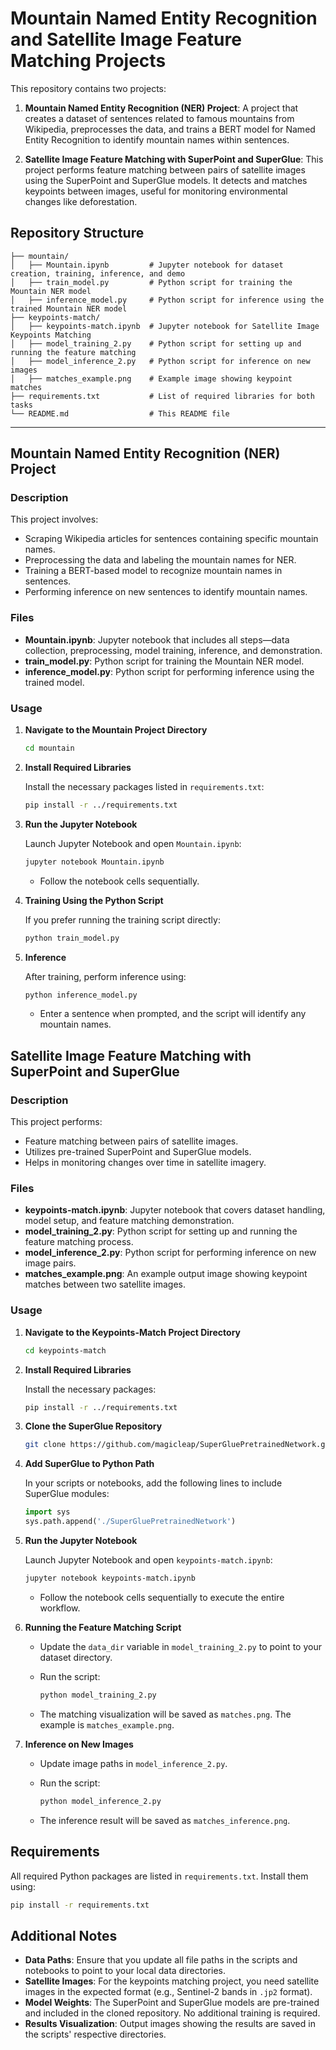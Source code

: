 # Mountain Named Entity Recognition and Satellite Image Feature Matching Projects

This repository contains two projects:

1. **Mountain Named Entity Recognition (NER) Project**: A project that creates a dataset of sentences related to famous mountains from Wikipedia, preprocesses the data, and trains a BERT model for Named Entity Recognition to identify mountain names within sentences.

2. **Satellite Image Feature Matching with SuperPoint and SuperGlue**: This project performs feature matching between pairs of satellite images using the SuperPoint and SuperGlue models. It detects and matches keypoints between images, useful for monitoring environmental changes like deforestation.


## Repository Structure

```
├── mountain/
│   ├── Mountain.ipynb         # Jupyter notebook for dataset creation, training, inference, and demo
│   ├── train_model.py         # Python script for training the Mountain NER model
│   ├── inference_model.py     # Python script for inference using the trained Mountain NER model
├── keypoints-match/
│   ├── keypoints-match.ipynb  # Jupyter notebook for Satellite Image Keypoints Matching
│   ├── model_training_2.py    # Python script for setting up and running the feature matching
│   ├── model_inference_2.py   # Python script for inference on new images
│   ├── matches_example.png    # Example image showing keypoint matches
├── requirements.txt           # List of required libraries for both tasks
└── README.md                  # This README file
```

---

## Mountain Named Entity Recognition (NER) Project

### Description

This project involves:

- Scraping Wikipedia articles for sentences containing specific mountain names.
- Preprocessing the data and labeling the mountain names for NER.
- Training a BERT-based model to recognize mountain names in sentences.
- Performing inference on new sentences to identify mountain names.

### Files

- **Mountain.ipynb**: Jupyter notebook that includes all steps—data collection, preprocessing, model training, inference, and demonstration.
- **train_model.py**: Python script for training the Mountain NER model.
- **inference_model.py**: Python script for performing inference using the trained model.

### Usage

1. **Navigate to the Mountain Project Directory**

   ```bash
   cd mountain
   ```

2. **Install Required Libraries**

   Install the necessary packages listed in `requirements.txt`:

   ```bash
   pip install -r ../requirements.txt
   ```

3. **Run the Jupyter Notebook**

   Launch Jupyter Notebook and open `Mountain.ipynb`:

   ```bash
   jupyter notebook Mountain.ipynb
   ```

   - Follow the notebook cells sequentially.

4. **Training Using the Python Script**

   If you prefer running the training script directly:

   ```bash
   python train_model.py
   ```

5. **Inference**

   After training, perform inference using:

   ```bash
   python inference_model.py
   ```

   - Enter a sentence when prompted, and the script will identify any mountain names.


## Satellite Image Feature Matching with SuperPoint and SuperGlue

### Description

This project performs:

- Feature matching between pairs of satellite images.
- Utilizes pre-trained SuperPoint and SuperGlue models.
- Helps in monitoring changes over time in satellite imagery.

### Files

- **keypoints-match.ipynb**: Jupyter notebook that covers dataset handling, model setup, and feature matching demonstration.
- **model_training_2.py**: Python script for setting up and running the feature matching process.
- **model_inference_2.py**: Python script for performing inference on new image pairs.
- **matches_example.png**: An example output image showing keypoint matches between two satellite images.

### Usage

1. **Navigate to the Keypoints-Match Project Directory**

   ```bash
   cd keypoints-match
   ```

2. **Install Required Libraries**

   Install the necessary packages:

   ```bash
   pip install -r ../requirements.txt
   ```

3. **Clone the SuperGlue Repository**

   ```bash
   git clone https://github.com/magicleap/SuperGluePretrainedNetwork.git
   ```

4. **Add SuperGlue to Python Path**

   In your scripts or notebooks, add the following lines to include SuperGlue modules:

   ```python
   import sys
   sys.path.append('./SuperGluePretrainedNetwork')
   ```

5. **Run the Jupyter Notebook**

   Launch Jupyter Notebook and open `keypoints-match.ipynb`:

   ```bash
   jupyter notebook keypoints-match.ipynb
   ```

   - Follow the notebook cells sequentially to execute the entire workflow.

6. **Running the Feature Matching Script**

   - Update the `data_dir` variable in `model_training_2.py` to point to your dataset directory.
   - Run the script:

     ```bash
     python model_training_2.py
     ```

   - The matching visualization will be saved as `matches.png`. The example is `matches_example.png`.

7. **Inference on New Images**

   - Update image paths in `model_inference_2.py`.
   - Run the script:

     ```bash
     python model_inference_2.py
     ```

   - The inference result will be saved as `matches_inference.png`.


## Requirements

All required Python packages are listed in `requirements.txt`. Install them using:

```bash
pip install -r requirements.txt
```


## Additional Notes

- **Data Paths**: Ensure that you update all file paths in the scripts and notebooks to point to your local data directories.
- **Satellite Images**: For the keypoints matching project, you need satellite images in the expected format (e.g., Sentinel-2 bands in `.jp2` format).
- **Model Weights**: The SuperPoint and SuperGlue models are pre-trained and included in the cloned repository. No additional training is required.
- **Results Visualization**: Output images showing the results are saved in the scripts' respective directories.

